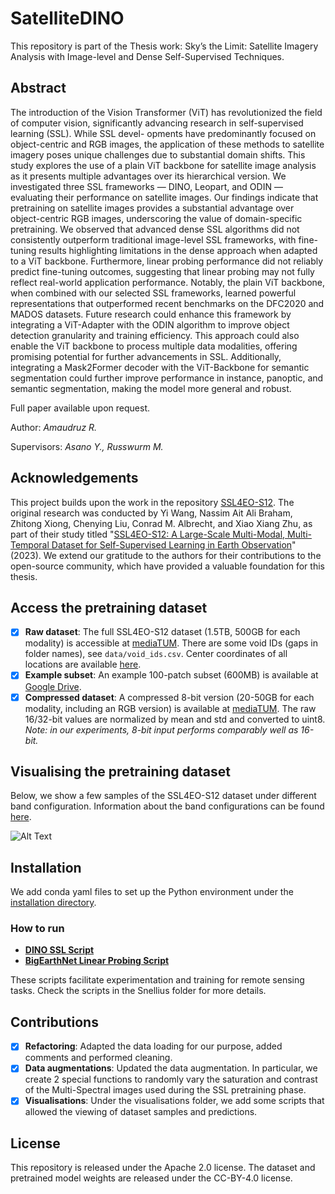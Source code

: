 # SatelliteDINO

This repository is part of the Thesis work: Sky’s the Limit: Satellite Imagery Analysis with Image-level and Dense Self-Supervised Techniques.

## Abstract
The introduction of the Vision Transformer (ViT) has revolutionized the field of computer
vision, significantly advancing research in self-supervised learning (SSL). While SSL devel-
opments have predominantly focused on object-centric and RGB images, the application of
these methods to satellite imagery poses unique challenges due to substantial domain shifts.
This study explores the use of a plain ViT backbone for satellite image analysis as it presents
multiple advantages over its hierarchical version.
We investigated three SSL frameworks — DINO, Leopart, and ODIN — evaluating their
performance on satellite images. Our findings indicate that pretraining on satellite images
provides a substantial advantage over object-centric RGB images, underscoring the value
of domain-specific pretraining. We observed that advanced dense SSL algorithms did not
consistently outperform traditional image-level SSL frameworks, with fine-tuning results
highlighting limitations in the dense approach when adapted to a ViT backbone. Furthermore,
linear probing performance did not reliably predict fine-tuning outcomes, suggesting that
linear probing may not fully reflect real-world application performance.
Notably, the plain ViT backbone, when combined with our selected SSL frameworks, learned
powerful representations that outperformed recent benchmarks on the DFC2020 and MADOS
datasets. Future research could enhance this framework by integrating a ViT-Adapter with the
ODIN algorithm to improve object detection granularity and training efficiency. This approach
could also enable the ViT backbone to process multiple data modalities, offering promising
potential for further advancements in SSL. Additionally, integrating a Mask2Former decoder
with the ViT-Backbone for semantic segmentation could further improve performance in
instance, panoptic, and semantic segmentation, making the model more general and robust.

Full paper available upon request.

Author: *Amaudruz R.*

Supervisors: *Asano Y., Russwurm M.*

## Acknowledgements
This project builds upon the work in the repository [SSL4EO-S12](https://github.com/zhu-xlab/SSL4EO-S12). The original research was conducted by Yi Wang, Nassim Ait Ali Braham, Zhitong Xiong, Chenying Liu, Conrad M. Albrecht, and Xiao Xiang Zhu, as part of their study titled "[SSL4EO-S12: A Large-Scale Multi-Modal, Multi-Temporal Dataset for Self-Supervised Learning in Earth Observation](https://ieeexplore.ieee.org/abstract/document/10261879)" (2023). We extend our gratitude to the authors for their contributions to the open-source community, which have provided a valuable foundation for this thesis.

## Access the pretraining dataset
- [x] **Raw dataset**: The full SSL4EO-S12 dataset (1.5TB, 500GB for each modality) is accessible at [mediaTUM](https://mediatum.ub.tum.de/1660427). There are some void IDs (gaps in folder names), see `data/void_ids.csv`. Center coordinates of all locations are available [here](https://drive.google.com/file/d/1RyJnGznSbMparS88BhHkXxETf0K-qYqI/view?usp=sharing).
- [x] **Example subset**: An example 100-patch subset (600MB) is available at [Google Drive](https://drive.google.com/file/d/1sRWcYbaWs-efXza6kw03GlJQdZHq5iRN/view?usp=sharing).
- [x] **Compressed dataset**: A compressed 8-bit version (20-50GB for each modality, including an RGB version) is available at [mediaTUM](https://mediatum.ub.tum.de/1702379). The raw 16/32-bit values are normalized by mean and std and converted to uint8. *Note: in our experiments, 8-bit input performs comparably well as 16-bit.*

## Visualising the pretraining dataset
Below, we show a few samples of the SSL4EO-S12 dataset under different band configuration. Information about the band configurations can be found [here](https://gisgeography.com/sentinel-2-bands-combinations/).

![Alt Text](visuals/ssl4eo_samples.png)

## Installation
We add conda yaml files to set up the Python environment under the [installation directory](https://github.com/RyanAmaudruz/SatelliteDINO/tree/main/installation).

### How to run
- **[DINO SSL Script](https://github.com/RyanAmaudruz/SatelliteDINO/tree/main/snellius/train_dino_s2c.sh)**
- **[BigEarthNet Linear Probing Script](https://github.com/RyanAmaudruz/SatelliteDINO/tree/main/snellius/linear_BE_dino_original_myweights.sh)**

These scripts facilitate experimentation and training for remote sensing tasks. Check the scripts in the Snellius folder for more details.

## Contributions
- [x] **Refactoring**: Adapted the data loading for our purpose, added comments and performed cleaning.
- [x] **Data augmentations**: Updated the data augmentation. In particular, we create 2 special functions to randomly vary the saturation and contrast of the Multi-Spectral images used during the SSL pretraining phase.
- [x] **Visualisations**: Under the visualisations folder, we add some scripts that allowed the viewing of dataset samples and predictions.

## License
This repository is released under the Apache 2.0 license. The dataset and pretrained model weights are released under the CC-BY-4.0 license.
